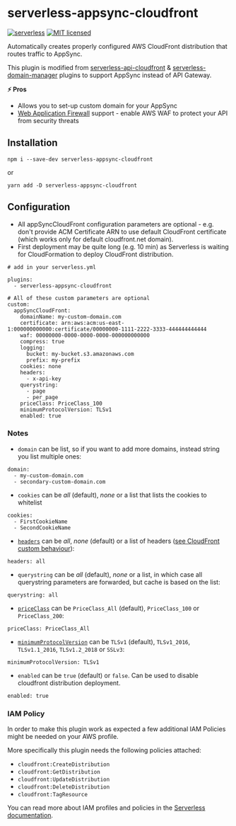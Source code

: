 # serverless-appsync-cloudfront

[![serverless](http://public.serverless.com/badges/v3.svg)](http://www.serverless.com)
[![MIT licensed](https://img.shields.io/badge/license-MIT-blue.svg)](https://raw.githubusercontent.com/artoliukkonen/serverless-appsync-cloudfront/master/LICENSE)

Automatically creates properly configured AWS CloudFront distribution that routes traffic
to AppSync.

This plugin is modified from [serverless-api-cloudfront](https://github.com/Droplr/serverless-api-cloudfront) & [serverless-domain-manager](https://github.com/amplify-education/serverless-domain-manager) plugins to support AppSync instead of API Gateway.

**:zap: Pros**

- Allows you to set-up custom domain for your AppSync
- [Web Application Firewall](https://aws.amazon.com/waf/) support - enable AWS WAF to protect your API from security threats

## Installation

`npm i --save-dev serverless-appsync-cloudfront`

or

`yarn add -D serverless-appsync-cloudfront`

## Configuration

- All appSyncCloudFront configuration parameters are optional - e.g. don't provide ACM Certificate ARN to use default CloudFront certificate (which works only for default cloudfront.net domain).
- First deployment may be quite long (e.g. 10 min) as Serverless is waiting for CloudFormation to deploy CloudFront distribution.

```
# add in your serverless.yml

plugins:
  - serverless-appsync-cloudfront

# All of these custom parameters are optional
custom:
  appSyncCloudFront:
    domainName: my-custom-domain.com
    certificate: arn:aws:acm:us-east-1:000000000000:certificate/00000000-1111-2222-3333-444444444444
    waf: 00000000-0000-0000-0000-000000000000
    compress: true
    logging:
      bucket: my-bucket.s3.amazonaws.com
      prefix: my-prefix
    cookies: none
    headers:
      - x-api-key
    querystring:
      - page
      - per_page
    priceClass: PriceClass_100
    minimumProtocolVersion: TLSv1
    enabled: true
```

### Notes

- `domain` can be list, so if you want to add more domains, instead string you list multiple ones:

```
domain:
  - my-custom-domain.com
  - secondary-custom-domain.com
```

- `cookies` can be _all_ (default), _none_ or a list that lists the cookies to whitelist

```
cookies:
  - FirstCookieName
  - SecondCookieName
```

- [`headers`][headers-default-cache] can be _all_, _none_ (default) or a list of headers ([see CloudFront custom behaviour][headers-list]):

```
headers: all
```

[headers-default-cache]: https://docs.aws.amazon.com/AWSCloudFormation/latest/UserGuide/aws-properties-cloudfront-distribution-defaultcachebehavior.html#cfn-cloudfront-distribution-defaultcachebehavior-forwardedvalues
[headers-list]: https://docs.aws.amazon.com/AmazonCloudFront/latest/DeveloperGuide/RequestAndResponseBehaviorCustomOrigin.html#request-custom-headers-behavior

- `querystring` can be _all_ (default), _none_ or a list, in which case all querystring parameters are forwarded, but cache is based on the list:

```
querystring: all
```

- [`priceClass`][price-class] can be `PriceClass_All` (default), `PriceClass_100` or `PriceClass_200`:

```
priceClass: PriceClass_All
```

[price-class]: https://docs.aws.amazon.com/cloudfront/latest/APIReference/API_GetDistributionConfig.html#cloudfront-GetDistributionConfig-response-PriceClass

- [`minimumProtocolVersion`][minimum-protocol-version] can be `TLSv1` (default), `TLSv1_2016`, `TLSv1.1_2016`, `TLSv1.2_2018` or `SSLv3`:

```
minimumProtocolVersion: TLSv1
```

[minimum-protocol-version]: https://docs.aws.amazon.com/cloudfront/latest/APIReference/API_ViewerCertificate.html#cloudfront-Type-ViewerCertificate-MinimumProtocolVersion

- `enabled` can be `true` (default) or `false`. Can be used to disable cloudfront distribution deployment.

```
enabled: true
```

### IAM Policy

In order to make this plugin work as expected a few additional IAM Policies might be needed on your AWS profile.

More specifically this plugin needs the following policies attached:

- `cloudfront:CreateDistribution`
- `cloudfront:GetDistribution`
- `cloudfront:UpdateDistribution`
- `cloudfront:DeleteDistribution`
- `cloudfront:TagResource`

You can read more about IAM profiles and policies in the [Serverless documentation](https://serverless.com/framework/docs/providers/aws/guide/credentials#creating-aws-access-keys).
